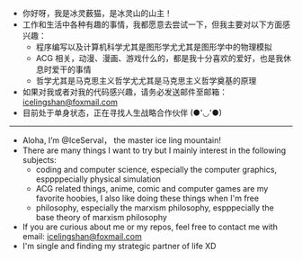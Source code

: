 - 你好呀，我是冰灵薮猫，是冰灵山的山主！
- 工作和生活中各种有趣的事情，我都愿意去尝试一下，但我主要对以下方面感兴趣：
  - 程序编写以及计算机科学尤其是图形学尤尤其是图形学中的物理模拟
  - ACG 相关，动漫、漫画、游戏什么的，都是我十分喜欢的爱好，也是我休息时爱干的事情
  - 哲学尤其是马克思主义哲学尤尤其是马克思主义哲学奠基的原理
- 如果对我或者对我的代码感兴趣，请务必发送邮件至邮箱：icelingshan@foxmail.com
- 目前处于单身状态，正在寻找人生战略合作伙伴 (●'◡'●)

---

- Aloha, I’m @IceServal， the master ice ling mountain!
- There are many things I want to try but I mainly interest in the following subjects:
  - coding and computer science, especially the computer graphics, esppppecially physical simulation
  - ACG related things, anime, comic and computer games are my favorite hoobies, I also like doing these things when I'm free
  - philosophy, especially the marxism philosophy, espppecially the base theory of marxism philosophy
- If you are curious about me or my repos, feel free to contact me with email: icelingshan@foxmail.com
- I'm single and finding my strategic partner of life XD

<!---
IceServal/IceServal is a ✨ special ✨ repository because its `README.md` (this file) appears on your GitHub profile.
You can click the Preview link to take a look at your changes.
--->
